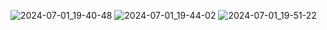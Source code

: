 ![2024-07-01_19-40-48](https://github.com/EmilKarabatyrov/Postman-Train/assets/113279161/469a62e6-1ed6-4165-84c8-f721c0781674)
![2024-07-01_19-44-02](https://github.com/EmilKarabatyrov/Postman-Train/assets/113279161/8967c02c-805c-4192-b2d8-55aeb82d925d)
![2024-07-01_19-51-22](https://github.com/EmilKarabatyrov/Postman-Train/assets/113279161/6594fe26-38b1-4d36-a7d9-5b3ec331343b)
